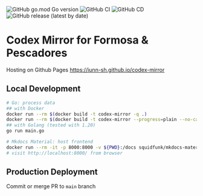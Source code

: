 ![GitHub go.mod Go version](https://img.shields.io/github/go-mod/go-version/iunn-sh/codex-mirror?color=00ADD8&logo=go&logoColor=white&style=for-the-badge)
![GitHub CI](https://img.shields.io/github/actions/workflow/status/iunn-sh/codex-mirror/main.yml?logo=github&style=for-the-badge) 
![GitHub CD](https://img.shields.io/github/deployments/iunn-sh/codex-mirror/github-pages?logo=github&style=for-the-badge)
![GitHub release (latest by date)](https://img.shields.io/github/v/release/iunn-sh/codex-mirror?style=for-the-badge)

# Codex Mirror for Formosa & Pescadores

Hosting on Github Pages https://iunn-sh.github.io/codex-mirror

## Local Development

```bash
# Go: process data 
## with Docker
docker run --rm $(docker build -t codex-mirror -q .)
docker run --rm $(docker build -t codex-mirror --progress=plain --no-cache .) # debug
## with Golang (tested with 1.20)
go run main.go

# Mkdocs Material: host frontend
docker run --rm -it -p 8000:8000 -v ${PWD}:/docs squidfunk/mkdocs-material:9.1.5
# visit http://localhost:8000/ from browser
```

## Production Deployment

Commit or merge PR to `main` branch
